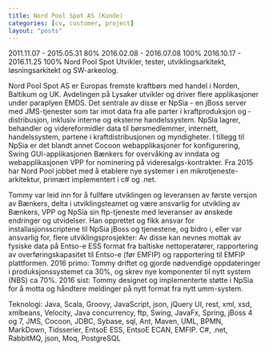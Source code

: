 ```yaml
---
title: Nord Pool Spot AS (Kunde)
categories: [cv, customer, project]
layout: "posts"
---
```


2011.11.07 - 2015.05.31	80%
2016.02.08 - 2016.07.08	100%
2016.10.17 - 2016.11.25	100%
Nord Pool Spot
Utvikler, tester, utviklingsarkitekt, løsningsarkitekt og SW-arkeolog.

Nord Pool Spot AS er Europas fremste kraftbørs med handel i Norden, Baltikum og UK. Avdelingen på Lysaker utvikler og driver flere applikasjoner under paraplyen EMDS. Det sentrale av disse er NpSia - en jBoss server med JMS-tjenester som tar imot data fra alle parter i kraftproduksjon og ­distribusjon, inklusiv interne og eksterne handelssystem. NpSia lagrer, behandler og videreformidler data til børsmedlemmer, internett, handelssystem, partene i kraftdistribusjonen og myndigheter. I tillegg til NpSia er det blandt annet Cocoon webapplikasjoner for konfigurering, Swing GUI-applikasjonen Bænkers for overvåking av inndata og webapplikasjonen VPP for nominering på videresalgs-kontrakter.
Fra 2015 har Nord Pool jobbet med å etablere nye systemer i en mikrotjeneste-arkitektur, primært implementert i c# og .net.

Tommy var leid inn for å fullføre utviklingen og leveransen av første versjon av Bænkers, delta i utviklingsteamet og være ansvarlig for utvikling av Bænkers, VPP og NpSia sin ftp-tjeneste med leveranser av ønskede endringer og utvidelser. Han opprettet og fikk ansvar for installasjonsscriptene til NpSia jBoss og tjenestene, og bidro i, eller var ansvarlig for, flere utviklingsprosjekter: Av disse kan nevnes mottak av fysiske data på Entso-e ESS format fra baltiske nettoperatører, rapportering av overføringskapasitet til Entso-e (før EMFIP) og rapportering til EMFIP plattformen.
2016 primo: Tommy driftet og gjorde nødvendige oppdateringer i produksjonssystemet ca 30%, og skrev nye komponenter til nytt system (NBS) ca 70%.
2016 sist: Tommy designet og implementerte støtte i NpSia for å motta og håndtere meldinger på nytt format fra nytt umm-system.

Teknologi: Java, Scala, Groovy, JavaScript, json, jQuery UI, rest, xml, xsd, xmlbeans, Velocity, Java concurrency, ftp, Swing, JavaFx, Spring, jBoss 4 og 7, JMS, Cocoon, JDBC, Sybase, sql, Ant, Maven, UML, BPMN, MarkDown, Tidsserier, Entso­E ESS, Entso­E ECAN, EMFIP. C#, .net, RabbitMQ, json, Moq, PostgreSQL
